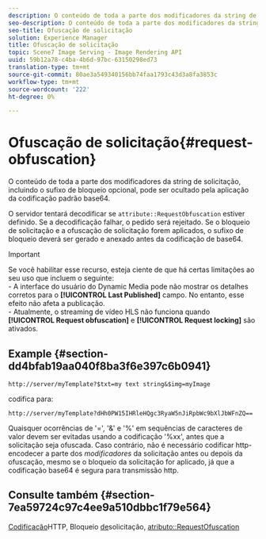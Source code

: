 ```yaml
---
description: O conteúdo de toda a parte dos modificadores da string de solicitação, incluindo o sufixo de bloqueio opcional, pode ser ocultado pela aplicação da codificação padrão base64.
seo-description: O conteúdo de toda a parte dos modificadores da string de solicitação, incluindo o sufixo de bloqueio opcional, pode ser ocultado pela aplicação da codificação padrão base64.
seo-title: Ofuscação de solicitação
solution: Experience Manager
title: Ofuscação de solicitação
topic: Scene7 Image Serving - Image Rendering API
uuid: 59b12a78-c4ba-4b6d-97bc-63150298ed73
translation-type: tm+mt
source-git-commit: 80ae3a549340156bb74faa1793c43d3a8fa3853c
workflow-type: tm+mt
source-wordcount: '222'
ht-degree: 0%

---
```



# Ofuscação de solicitação{#request-obfuscation}

O conteúdo de toda a parte dos modificadores da string de solicitação, incluindo o sufixo de bloqueio opcional, pode ser ocultado pela aplicação da codificação padrão base64.

O servidor tentará decodificar se `attribute::RequestObfuscation` estiver definido. Se a decodificação falhar, o pedido será rejeitado. Se o bloqueio de solicitação e a ofuscação de solicitação forem aplicados, o sufixo de bloqueio deverá ser gerado e anexado antes da codificação de base64.

>[!IMPORTANT]
>
>Se você habilitar esse recurso, esteja ciente de que há certas limitações ao seu uso que incluem o seguinte:<br>- A interface do usuário do Dynamic Media pode não mostrar os detalhes corretos para o **[!UICONTROL Last Published]** campo. No entanto, esse efeito não afeta a publicação.<br>- Atualmente, o streaming de vídeo HLS não funciona quando **[!UICONTROL Request obfuscation]** e **[!UICONTROL Request locking]** são ativados.

## Example {#section-dd4bfab19aa040f8ba3f6e397c6b0941}

`http://server/myTemplate?$txt=my text string&$img=myImage`

codifica para:

`http://server/myTemplate?dHh0PW15IHRleHQgc3RyaW5nJiRpbWc9bXlJbWFnZQ==`

Quaisquer ocorrências de &#39;=&#39;, &#39;&amp;&#39; e &#39;%&#39; em sequências de caracteres de valor devem ser evitadas usando a codificação &#39;%xx&#39;, antes que a solicitação seja ofuscada. Caso contrário, não é necessário codificar http-encodecer a parte dos *modificadores* da solicitação antes ou depois da ofuscação, mesmo se o bloqueio da solicitação for aplicado, já que a codificação base64 é segura para transmissão http.

## Consulte também {#section-7ea59724c97c4ee9a510dbbc1f79e564}

[Codificação](../../../../../is-api/http-ref/image-serving-api-ref/c-http-protocol-reference/c-syntax-and-features/r-http-encoding.md#reference-bb34dd13f316462695448acfa8f92df7)HTTP, Bloqueio [de](../../../../../is-api/http-ref/image-serving-api-ref/c-http-protocol-reference/c-syntax-and-features/r-request-locking.md#reference-4177193d20774daab0dbf206a927844c)solicitação, [atributo::RequestOfuscation](../../../../../is-api/image-catalog/image-serving-api-ref/c-image-catalog-reference/c-attributes-reference/r-requestobfuscation.md#reference-730a3330253343f893419ebd52baf0bd)
